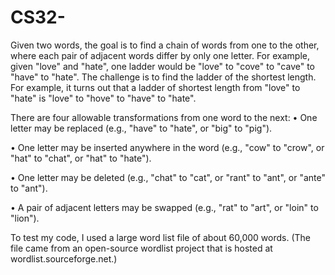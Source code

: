 # CS32-
Given two words, the goal is to find a chain of words from one to the other, where each pair of adjacent words differ by only one letter. 
For example, given "love" and "hate", one ladder would be "love" to "cove" to "cave" to "have" to "hate". The challenge is to find the
ladder of the shortest length. For example, it turns out that a ladder of shortest length from "love" to "hate" is "love" to "hove" to 
"have" to "hate". 

There are four allowable transformations from one word to the next:
  • One letter may be replaced (e.g., "have" to "hate", or "big" to
    "pig").

  • One letter may be inserted anywhere in the word (e.g., "cow" to
    "crow", or "hat" to "chat", or "hat" to "hate"). 

  • One letter may be deleted (e.g., "chat" to "cat", or "rant" to "ant",
    or "ante" to "ant").

  • A pair of adjacent letters may be swapped (e.g., "rat" to "art", or
    "loin" to "lion").
    
To test my code, I used a large word list file of about 60,000 words. (The file came from an
open-source wordlist project that is hosted at wordlist.sourceforge.net.)
